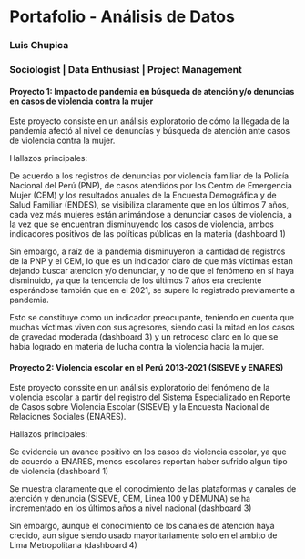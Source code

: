 # Portafolio - Análisis de Datos
### Luis Chupica
### Sociologist | Data Enthusiast | Project Management

#### Proyecto 1: Impacto de pandemia en búsqueda de atención y/o denuncias en casos de violencia contra la mujer

Este proyecto consiste en un análisis exploratorio de cómo la llegada de la pandemia afectó al nivel de denuncías y búsqueda de atención ante casos de violencia contra la mujer. 

Hallazos principales:

De acuerdo a los registros de denuncias por violencia familiar de la Policía Nacional del Perú (PNP), de casos atendidos por los Centro de Emergencia Mujer (CEM) y los resultados anuales de la Encuesta Demográfica y de Salud Familiar (ENDES), se visibiliza claramente que en los últimos 7 años, cada vez más mujeres están animándose a denunciar casos de violencia, a la vez que se encuentran disminuyendo los casos de violencia, ambos indicadores positivos de las políticas públicas en la materia (dashboard 1)

Sin embargo, a raíz de la pandemia disminuyeron la cantidad de registros de la PNP y el CEM, lo que es un indicador claro de que más víctimas estan dejando buscar atencion y/o denunciar, y no de que el fenómeno en sí haya disminuido, ya que la tendencia de los últimos 7 años era creciente esperándose también que en el 2021, se supere lo registrado previamente a pandemia. 

Esto se constituye como un indicador preocupante, teniendo en cuenta que muchas víctimas viven con sus agresores, siendo casi la mitad en los casos de gravedad moderada (dashboard 3) y un retroceso claro en lo que se había logrado en materia de lucha contra la violencia hacia la mujer.

#### Proyecto 2: Violencia escolar en el Perú 2013-2021 (SISEVE y ENARES)

Este proyecto conssite en un análisis exploratorio del fenómeno de la violencia escolar a partir del registro del Sistema Especializado en Reporte de Casos sobre Violencia Escolar (SISEVE) y la Encuesta Nacional de Relaciones Sociales (ENARES).

Hallazos principales:

Se evidencia un avance positivo en los casos de violencia escolar, ya que de acuerdo a ENARES, menos escolares reportan haber sufrido algun tipo de violencia (dashboard 1)

Se muestra claramente que el conocimiento de las plataformas y canales de atención y denuncia (SISEVE, CEM, Linea 100 y DEMUNA) se ha incrementado en los últimos años a nivel nacional (dashboard 3)

Sin embargo, aunque el conocimiento de los canales de atención haya crecido, aun sigue siendo usado mayoritariamente solo en el ambito de Lima Metropolitana (dashboard 4)
